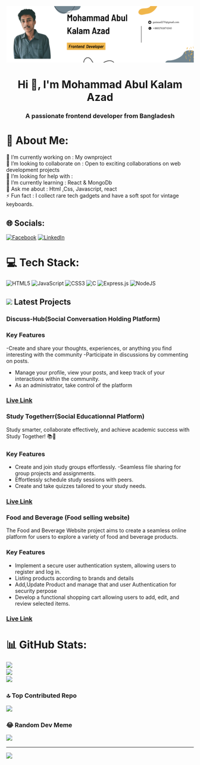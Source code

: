 
<img src="Navy And White Geometric Technology  LinkedIn Banner.png">

<h1 align="center">Hi 👋, I'm Mohammad Abul Kalam Azad</h1>
<h3 align="center">A passionate frontend developer from Bangladesh</h3>

# 💫 About Me:
🔭 I’m currently working on :  My ownproject<br>👯 I’m looking to collaborate on :  Open to exciting collaborations on web development projects<br>🤝 I’m looking for help with :<br>🌱 I’m currently learning : React & MongoDb<br>💬 Ask me about : Html  ,Css,  Javascript, react<br>⚡ Fun fact : I collect rare tech gadgets and have a soft spot for vintage keyboards.


## 🌐 Socials:
[![Facebook](https://img.shields.io/badge/Facebook-%231877F2.svg?logo=Facebook&logoColor=white)](https://facebook.com/gaziabulkalam.azad.75) [![LinkedIn](https://img.shields.io/badge/LinkedIn-%230077B5.svg?logo=linkedin&logoColor=white)](https://linkedin.com/in/gazi-azad-49ab71294/) 

# 💻 Tech Stack:
![HTML5](https://img.shields.io/badge/html5-%23E34F26.svg?style=for-the-badge&logo=html5&logoColor=white) ![JavaScript](https://img.shields.io/badge/javascript-%23323330.svg?style=for-the-badge&logo=javascript&logoColor=%23F7DF1E) ![CSS3](https://img.shields.io/badge/css3-%231572B6.svg?style=for-the-badge&logo=css3&logoColor=white) ![C](https://img.shields.io/badge/c-%2300599C.svg?style=for-the-badge&logo=c&logoColor=white) ![Express.js](https://img.shields.io/badge/express.js-%23404d59.svg?style=for-the-badge&logo=express&logoColor=%2361DAFB) ![NodeJS](https://img.shields.io/badge/node.js-6DA55F?style=for-the-badge&logo=node.js&logoColor=white) 


##  <img src="https://c.tenor.com/NCRHhqkXrJYAAAAi/programmers-go-internet.gif" width="25"> Latest Projects

<h3>Discuss-Hub(Social Conversation Holding Platform)</h3>

### Key Features

-Create and share your thoughts, experiences, or anything you find interesting with the community
-Participate in discussions by commenting on posts. 
- Manage your profile, view your posts, and keep track of your interactions within the community.
- As an administrator, take control of the platform

### <a href="https://discuss-hub-ec6b5.web.app/">Live Link</a>

<h3>Study Togetherr(Social Educationnal Platform)</h3>
Study smarter, collaborate effectively, and achieve academic success with Study Together! 📚🚀

### Key Features

- Create and join study groups effortlessly.
-Seamless file sharing for group projects and assignments.
- Effortlessly schedule study sessions with peers.
- Create and take quizzes tailored to your study needs.

### <a href="https://study-together-10951.web.app/">Live Link</a>

<h3>Food and Beverage (Food selling website)</h3>
The Food and Beverage Website project aims to create a seamless online platform for users to explore a variety of food and beverage products.

### Key Features

- Implement a secure user authentication system, allowing users to register and log in.
- Listing products according to brands and details
- Add,Update Product and manage that and user Authentication for security perpose
- Develop a functional shopping cart allowing users to add, edit, and review selected items.

### <a href="https://food-and-beverage-8cdde.web.app/">Live Link</a>




# 📊 GitHub Stats:
![](https://github-readme-stats.vercel.app/api?username=gazi275&theme=dark&hide_border=false&include_all_commits=false&count_private=true)<br/>
![](https://github-readme-streak-stats.herokuapp.com/?user=gazi275&theme=dark&hide_border=false)<br/>
![](https://github-readme-stats.vercel.app/api/top-langs/?username=gazi275&theme=dark&hide_border=false&include_all_commits=false&count_private=true&layout=compact)


### 🔝 Top Contributed Repo
![](https://github-contributor-stats.vercel.app/api?username=gazi275&limit=5&theme=dark&combine_all_yearly_contributions=true)

### 😂 Random Dev Meme
<img src='https://randommeme-five.vercel.app/' style="height: 400px;"/>

---
[![](https://visitcount.itsvg.in/api?id=gazi275&icon=0&color=0)](https://visitcount.itsvg.in)





